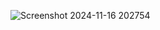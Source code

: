 

![Screenshot 2024-11-16 202754](https://github.com/user-attachments/assets/ed292d46-9678-4e7f-bbaa-f85c6d9d2f92)
